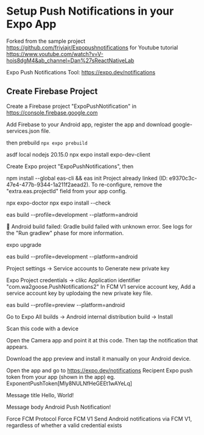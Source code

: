 # Setup Push Notifications in your Expo App
Forked from the sample project https://github.com/friyiajr/Expopushnotifications for Youtube tutorial
https://www.youtube.com/watch?v=V-hois8dgM4&ab_channel=Dan%27sReactNativeLab


Expo Push Notifications Tool: https://expo.dev/notifications

## Create Firebase Project
Create a Firebase project "ExpoPushNotification" in https://console.firebase.google.com

Add Firebase to your Android app, register the app and download google-services.json file.


then prebuild
`npx expo prebuild`

asdf local nodejs 20.15.0
npx expo install expo-dev-client

Create Expo project "ExpoPushNotifications", then

npm install --global eas-cli && eas init
Project already linked (ID: e9370c3c-47e4-477b-9344-1a211f2aead2). To re-configure, remove the "extra.eas.projectId" field from your app config.


npx expo-doctor
npx expo install --check

eas build --profile=development --platform=android

🤖 Android build failed:
Gradle build failed with unknown error. See logs for the "Run gradlew" phase for more information.

expo upgrade

eas build --profile=development --platform=android

Project settings -> Service accounts to Generate new private key

Expo Project credentials -> clikc Application identifier "com.wa2goose.PushNotifications2"
In FCM V1 service account key, Add a service account key by uplodaing the new private key file.


eas build --profile=preview --platform=android

Go to Expo All builds -> Android internal distribution build -> Install

Scan this code with a device

Open the Camera app and point it at this code. Then tap the notification that appears.

Download the app preview and install it manually on your Android device.


Open the app and go to
https://expo.dev/notifications
Recipent
Expo push token from your app (shown in the app)
    eg. ExponentPushToken[Mly8NULNfHeGEEt1wAYeLq]

Message title
    Hello, World!

Message body
    Android Push Notification!

Force FCM Protocol
    Force FCM V1
    Send Android notifications via FCM V1, regardless of whether a valid credential exists